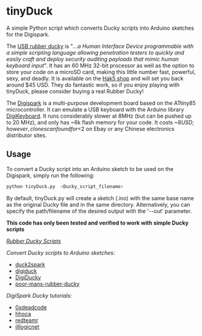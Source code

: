# tinyDuck

A simple Python script which converts Ducky scripts into Arduino sketches for the Digispark.

The [USB rubber ducky](http://usbrubberducky.com) is "*...a Human Interface Device programmable with a simple scripting language allowing penetration testers to quickly and easily craft and deploy security auditing payloads that mimic human keyboard input*". It has an 60 MHz 32-bit  processor as well as the option to store your code on a microSD card, making this little number fast, powerful, sexy, and deadly. It is available on the [Hak5 shop](http://hakshop.com)  and will set you back around $45 USD. They do fantastic work, so if you enjoy playing with tinyDuck, please consider buying a real Rubber Ducky!

The [Digispark](http://digistump.com/products/1) is a multi-purpose development board based on the ATtiny85 microcontroller. It can emulate a USB keyboard with the  Arduino library [DigiKeyboard](https://github.com/digistump/DigisparkArduinoIntegration). It runs considerably slower at 8MHz (but can be pushed up to 20 MHz), and only has ~6k flash memory for your code. It costs ~$8 USD; however, clones can found for <$2 on Ebay or any Chinese electronics distributor sites.

## Usage
To convert a Ducky script into an Arduino sketch to be used on the Digispark, simply run the following:
```python
python tinyDuck.py  <Ducky_script_filename>
```
By default, tinyDuck.py will create a sketch (.ino) with the same base name as the original Ducky file and in the same directory. Alternatively, you can specify the path/filename of the desired output with the '--out' parameter.

**This code has only been tested and verified to work with simple Ducky scripts**

[*Rubber Ducky Scripts*](https://github.com/hak5darren/USB-Rubber-Ducky/wiki/Payloads)

*Convert Ducky scripts to Arduino sketches:*
- [duck2spark](https://github.com/mame82/duck2spark)
- [digiduck](https://pypi.python.org/pypi/digiduck)
- [DigiDucky](https://github.com/geckom/DigiDucky)
- [poor-mans-rubber-ducky](https://hhoca.com/2016/10/02/poor-mans-rubber-ducky/)

*DigiSpark Ducky tutorials:*
- [0xdeadcode](http://0xdeadcode.se/archives/581)
- [hhoca](https://hhoca.com/2016/10/02/poor-mans-rubber-ducky/)
- [redteamr](http://www.redteamr.com/2016/08/digiducky/)
- [illlogicnet](https://illlogicnet.wordpress.com/2016/09/20/digiexploit/)
